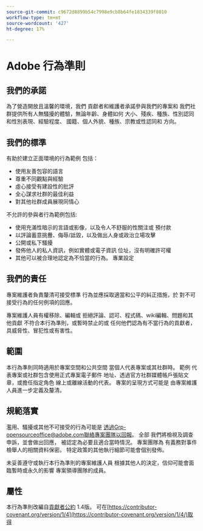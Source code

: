 ```yaml
---
source-git-commit: c9672d8899b54c7998e9cb8b64fe1834339f8010
workflow-type: tm+mt
source-wordcount: '427'
ht-degree: 17%

---
```

# Adobe 行為準則

## 我們的承諾

為了營造開放且溫馨的環境，我們
貢獻者和維護者承諾參與我們的專案和
我們社群提供所有人無騷擾的體驗，無論年齡、身體如何
大小、殘疾、種族、性別認同和性別表現、經驗程度、
國籍、個人外貌、種族、宗教或性認同和
方向。

## 我們的標準

有助於建立正面環境的行為範例
包括：

* 使用友善包容的語言
* 尊重不同觀點與經驗
* 虛心接受有建設性的批評
* 全心謀求社群的最佳利益
* 對其他社群成員展現同情心

不允許的參與者行為範例包括:

* 使用充滿性暗示的言語或影像，以及令人不舒服的性關注或
預付款
* 以評論蓄意挑釁、侮辱/詆毀，以及做出人身或政治立場攻擊
* 公開或私下騷擾
* 發佈他人的私人資訊，例如實體或電子資訊
位址，沒有明確許可權
* 其他可以被合理地認定為不恰當的行為。
專業設定

## 我們的責任

專案維護者負責釐清可接受標準
行為並應採取適當和公平的糾正措施，於
對不可接受行為的任何例項的回應。

專案維護人員有權移除、編輯或
拒絕評論、認可、程式碼、wiki編輯、問題和其他貢獻
不符合本行為準則，或暫時禁止的或
任何他們認為有不當行為的貢獻者，
具威脅性、冒犯性或有害性。

## 範圍

本行為準則同時適用於專案空間和公共空間
當個人代表專案或其社群時。 範例
代表專案或社群包含使用正式專案電子郵件
地址、透過官方社群媒體帳戶張貼文章，或擔任指定角色
線上或離線活動的代表。 專案的呈現方式可能是
由專案維護人員進一步定義及釐清。

## 規範落實

濫用、騷擾或其他不可接受的行為可能是
透過Grp-opensourceoffice@adobe.com聯絡專案團隊以回報。 全部
我們將檢視及調查申訴，並會做出回應，
被認定為必要且適合當時情況。 專案團隊為
有義務對事件檢舉人的相關資料保密。
特定政策的其他執行細節可能會個別發佈。

未妥善遵守或執行本行為準則的專案維護人員
根據其他人的決定，信仰可能會面臨暫時或永久的影響
專案領導團隊的成員。

## 屬性

本行為準則改編自[貢獻者公約](https://contributor-covenant.org) 1.4版。
可在[https://contributor-covenant.org/version/1/4](https://contributor-covenant.org/version/1/4/)取得
